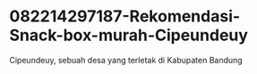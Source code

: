 # 082214297187-Rekomendasi-Snack-box-murah-Cipeundeuy
Cipeundeuy, sebuah desa yang terletak di Kabupaten Bandung
